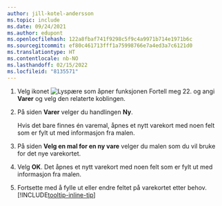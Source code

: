 ```yaml
---
author: jill-kotel-andersson
ms.topic: include
ms.date: 09/24/2021
ms.author: edupont
ms.openlocfilehash: 122a8fbaf741f9298c5f9c4a9971b714e1971b6c
ms.sourcegitcommit: ef80c461713fff1a75998766e7a4ed3a7c6121d0
ms.translationtype: HT
ms.contentlocale: nb-NO
ms.lasthandoff: 02/15/2022
ms.locfileid: "8135571"
---
```

1. Velg ikonet ![Lyspære som åpner funksjonen Fortell meg 22.](../media/ui-search/search_small.png "Fortell hva du vil gjøre") og angi **Varer** og velg den relaterte koblingen.  
2. På siden **Varer** velger du handlingen **Ny**.

    Hvis det bare finnes én varemal, åpnes et nytt varekort med noen felt som er fylt ut med informasjon fra malen.
3. På siden **Velg en mal for en ny vare** velger du malen som du vil bruke for det nye varekortet.
4. Velg **OK**. Det åpnes et nytt varekort med noen felt som er fylt ut med informasjon fra malen.
5. Fortsette med å fylle ut eller endre feltet på varekortet etter behov. [!INCLUDE[tooltip-inline-tip](tooltip-inline-tip_md.md)]
